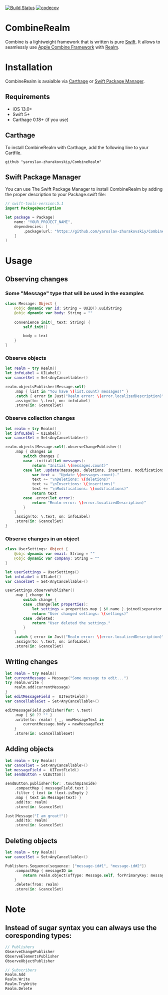 [![Build Status](https://travis-ci.org/yaroslav-zhurakovskiy/CombineRealm.svg?branch=master)](https://travis-ci.org/yaroslav-zhurakovskiy/CombineRealm) [![codecov](https://codecov.io/gh/yaroslav-zhurakovskiy/CombineRealm/branch/master/graph/badge.svg)](https://codecov.io/gh/yaroslav-zhurakovskiy/CombineRealm)

# CombineRealm
Combine is a lightweight framework that is written is pure [Swift](https://swift.org/).
It allows to seamlessly use [Apple Combine Framework](https://developer.apple.com/documentation/combine) with [Realm](https://github.com/realm/realm-cocoa).


# Installation
CombineRealm is avaialble via [Carthage](https://github.com/Carthage/Carthage) or [Swift Package Manager](https://swift.org/package-manager/).
## Requirements
* iOS 13.0+
* Swift 5+
* Carthage 0.18+ (if you use)
## Carthage
To install CombineRealm with Carthage, add the following line to your Cartfile.
```
github "yaroslav-zhurakovskiy/CombineRealm"
```
## Swift Package Manager
You can use The Swift Package Manager to install CombineRealm by adding the proper description to your Package.swift file:
```swift
// swift-tools-version:5.1
import PackageDescription

let package = Package(
	name: "YOUR_PROJECT_NAME",
	dependencies: [
		.package(url: "https://github.com/yaroslav-zhurakovskiy/CombineRealm.git", from: "1.0.0"),
	]
)
```

# Usage
## Observing changes
### Some "Message" type that will be used in the examples
```swift
class Message: Object {
    @objc dynamic var id: String = UUID().uuidString
    @objc dynamic var body: String = ""
    
    convenience init(_ text: String) {
        self.init()

        body = text
    }
}
```

### Observe objects
```swift
let realm = try Realm()
let infoLabel = UILabel()
var cancelSet = Set<AnyCancellable>()

realm.objectsPublisher(Message.self)
	.map { list in "You have \(list.count) messages!" }
	.catch { error in Just("Realm error: \(error.localizedDescription)") }
	.assign(to: \.text, on: infoLabel)
	.store(in: &cancelSet)
```

### Observe collection changes
```swift
let realm = try Realm()
let infoLabel = UILabel()
var cancelSet = Set<AnyCancellable>()

realm.objects(Message.self).observeChangePublisher()
	.map { changes in
		switch changes {
		case .initial(let messages):
			return "Initial \(messages.count)"
		case let .update(messages, deletions, insertions, modifications):
			var text =  "Update \(messages.count)."
			text += "\nDeletions: \(deletions)"
			text += "\nInsertions: \(insertions)"
			text += "\nModifications: \(modifications)"
			return text
		case .error(let error):
			return "Realm error: \(error.localizedDescription)"
		}
	}
	.assign(to: \.text, on: infoLabel)
	.store(in: &cancelSet)
}
```

### Observe changes in an object
```swift
class UserSettings: Object {
	@objc dynamic var email: String = ""
	@objc dynamic var company: String = ""
}

let userSettings = UserSettings()
let infoLabel = UILabel()
var cancelSet = Set<AnyCancellable>()

userSettings.observePublisher()
	.map { change in
		switch change {
		case .change(let properties):
			let settings = properties.map { $0.name }.joined(separator: "")
			return "User changed settings: \(settings)"
		case .deleted:
			return "User deleted the settings."
		}
	}
	.catch { error in Just("Realm error: \(error.localizedDescription)") }
	.assign(to: \.text, on: infoLabel)
	.store(in: &cancelSet)

```

## Writing changes
```swift
let realm = try Realm()
let currentMessage = Message("Some message to edit...")
try realm.write {
	realm.add(currentMessage)
}
let editMessageField =  UITextField()
var cancellableSet = Set<AnyCancellable>()

editMessageField.publisher(for: \.text)
	.map { $0 ?? "" }
	.write(to: realm) { _, newMessageText in
		currentMessage.body = newMessageText
	}
	.store(in: &cancellableSet)
```

## Adding objects
```swift
let realm = try Realm()
var cancelSet = Set<AnyCancellable>()
let messageField =  UITextField()
let sendButton = UIButton()

sendButton.publisher(for: .touchUpInside) 
	.compactMap { messageField.text }
	.filter { text in !text.isEmpty }
	.map { text in Message(text) }
	.add(to: realm)
	.store(in: &cancelSet)

Just(Message("I am great!"))
	.add(to: realm)
	.store(in: &cancelSet)
```

## Deleting objects
```swift
let realm = try Realm()
var cancelSet = Set<AnyCancellable>()

Publishers.Sequence(sequence: ["message-id#1", "message-id#2"])
	.compactMap { messageID in
		return realm.object(ofType: Message.self, forPrimaryKey: messageID)
	}
	.delete(from: realm)
	.store(in: &cancelSet)
```

# Note
## Instead of sugar syntax you can always use the coresponding types:
```swift
// Publishers
ObserveChangePublisher
ObserveElementsPublisher
ObserveObjectPublisher

// Subscribers
Realm.Add
Realm.Write
Realm.TryWrite
Realm.Delete
```